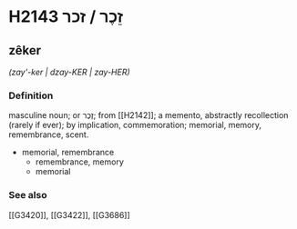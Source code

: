 # H2143 זֵכֶר / זכר

## zêker

_(zay'-ker | dzay-KER | zay-HER)_

### Definition

masculine noun; or זֶכֶר; from [[H2142]]; a memento, abstractly recollection (rarely if ever); by implication, commemoration; memorial, memory, remembrance, scent.

- memorial, remembrance
    - remembrance, memory
    - memorial
### See also

[[G3420]], [[G3422]], [[G3686]]

